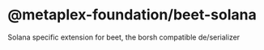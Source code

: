 # @metaplex-foundation/beet-solana

Solana specific extension for beet, the borsh compatible de/serializer
